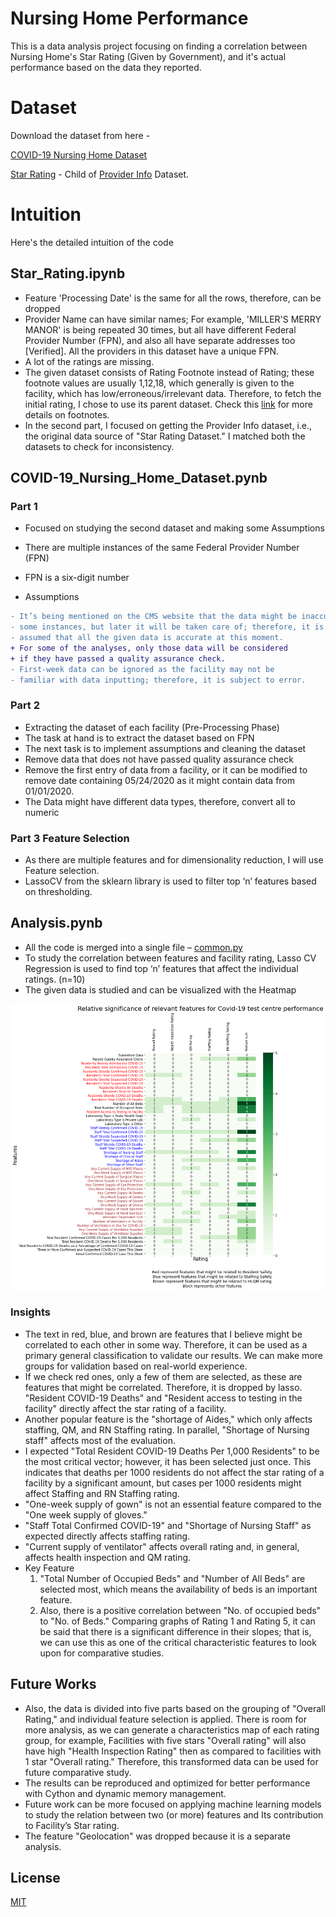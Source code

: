 # Nursing Home Performance

This is a data analysis project focusing on finding a correlation between Nursing Home's Star Rating (Given by Government), and it's actual performance based on the data they reported.

# Dataset

Download the dataset from here -

[COVID-19 Nursing Home Dataset](https://data.cms.gov/Special-Programs-Initiatives-COVID-19-Nursing-Home/COVID-19-Nursing-Home-Dataset/s2uc-8wxp)

[Star Rating](https://data.medicare.gov/Nursing-Home-Compare/Star-Ratings/ax9d-vq6k) - Child of 
[Provider Info](https://data.medicare.gov/d/4pq5-n9py) Dataset. 

# Intuition  
Here's the detailed intuition of the code

## Star_Rating.ipynb

- Feature 'Processing Date' is the same for all the rows, therefore, can be dropped
- Provider Name can have similar names; For example, 'MILLER'S MERRY MANOR' is being repeated 30 times, but all have different Federal Provider Number (FPN), and also all have separate addresses too [Verified]. All the providers in this dataset have a unique FPN. 
- A lot of the ratings are missing.
- The given dataset consists of Rating Footnote instead of Rating; these footnote values are usually 1,12,18, which generally is given to the facility, which has low/erroneous/irrelevant data. Therefore, to fetch the initial rating, I chose to use its parent dataset.
Check this [link](https://www.medicare.gov/hospitalcompare/data/Footnotes.html) for more details on footnotes. 
- In the second part, I focused on getting the Provider Info dataset, i.e., the original data source of "Star Rating Dataset."
I matched both the datasets to check for inconsistency.

## COVID-19_Nursing_Home_Dataset.pynb
### Part 1 
- Focused on studying the second dataset and making some Assumptions
- There are multiple instances of the same Federal Provider Number (FPN)
- FPN is a six-digit number

- Assumptions
```diff
- It’s being mentioned on the CMS website that the data might be inaccurate in 
- some instances, but later it will be taken care of; therefore, it is 
- assumed that all the given data is accurate at this moment.
+ For some of the analyses, only those data will be considered 
+ if they have passed a quality assurance check.
- First-week data can be ignored as the facility may not be 
- familiar with data inputting; therefore, it is subject to error.
```


### Part 2 
- Extracting the dataset of each facility (Pre-Processing Phase)
- The task at hand is to extract the dataset based on FPN 
- The next task is to implement assumptions and cleaning the dataset
- Remove data that does not have passed quality assurance check
- Remove the first entry of data from a facility, or it can be modified to remove date containing 05/24/2020 as it might contain data from 01/01/2020. 
- The Data might have different data types, therefore, convert all to numeric

### Part 3 Feature Selection
- As there are multiple features and for dimensionality reduction, I will use Feature selection.
- LassoCV from the sklearn library is used to filter top ‘n’ features based on thresholding.

## Analysis.pynb
- All the code is merged into a single file – [common.py](common.py)
- To study the correlation between features and facility rating, Lasso CV Regression is used to find top ‘n’ features that affect the individual ratings. (n=10)
- The given data is studied and can be visualized with the Heatmap 

![Heatmap](https://github.com/adityavyasbme/Nursing_Home_Performance/blob/master/heatmap.png)

### Insights
- The text in red, blue, and brown are features that I believe might be correlated to each other in some way. Therefore, it can be used as a primary general classification to validate our results. We can make more groups for validation based on real-world experience.
- If we check red ones, only a few of them are selected, as these are features that might be correlated. Therefore, it is dropped by lasso. "Resident COVID-19 Deaths" and "Resident access to testing in the facility" directly affect the star rating of a facility.
- Another popular feature is the "shortage of Aides," which only affects staffing, QM, and RN Staffing rating. In parallel, "Shortage of Nursing staff" affects most of the evaluation.
- I expected "Total Resident COVID-19 Deaths Per 1,000 Residents" to be the most critical vector; however, it has been selected just once. This indicates that deaths per 1000 residents do not affect the star rating of a facility by a significant amount, but cases per 1000 residents might affect Staffing and RN Staffing rating.
- "One-week supply of gown" is not an essential feature compared to the "One week supply of gloves."
- "Staff Total Confirmed COVID-19" and "Shortage of Nursing Staff" as expected directly affects staffing rating.
 - "Current supply of ventilator" affects overall rating and, in general, affects health inspection and QM rating. 
- Key Feature
  1. "Total Number of Occupied Beds" and "Number of All Beds" are selected most, which means the availability of beds is an important feature. 
   2. Also, there is a positive correlation between "No. of occupied beds" to "No. of Beds." Comparing graphs of Rating 1 and Rating 5, it can be said that there is a significant difference in their slopes; that is, we can use this as one of the critical characteristic features to look upon for comparative studies.

## Future Works
- Also, the data is divided into five parts based on the grouping of "Overall Rating," and individual feature selection is applied. There is room for more analysis, as we can generate a characteristics map of each rating group, for example, Facilities with five stars "Overall rating" will also have high "Health Inspection Rating" then as compared to facilities with 1 star "Overall rating." Therefore, this transformed data can be used for future comparative study.
- The results can be reproduced and optimized for better performance with Cython and dynamic memory management. 
- Future work can be more focused on applying machine learning models to study the relation between two (or more) features and Its contribution to Facility’s Star rating.
- The feature "Geolocation" was dropped because it is a separate analysis.


## License
[MIT](LICENSE)
